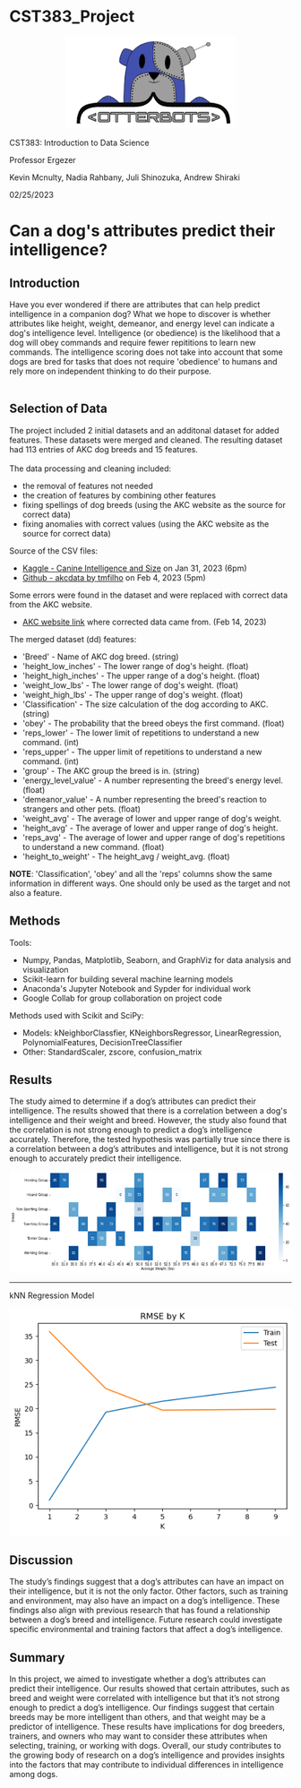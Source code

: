 # CST383_Project
<p align="center">
<img src="/images/otterbots_logo.png" />
<p>



CST383: Introduction to Data Science

Professor Ergezer

Kevin Mcnulty, Nadia Rahbany, Juli Shinozuka, Andrew Shiraki

02/25/2023

# Can a dog's attributes predict their intelligence?
  
## Introduction
Have you ever wondered if there are attributes that can help predict intelligence in a companion dog? What we hope to discover is whether attributes like height, weight, demeanor, and energy level can indicate a dog's intelligence level. Intelligence (or obedience) is the likelihood that a dog will obey commands and require fewer repititions to learn new commands. The intelligence scoring does not take into account that some dogs are bred for tasks that does not require 'obedience' to humans and rely more on independent thinking to do their purpose.<br><br> 

## Selection of Data
  
The project included 2 initial datasets and an additonal dataset for added features.  These datasets were merged and cleaned.  The resulting dataset had 113 entries of AKC dog breeds and 15 features.<br><br>
The data processing and cleaning included:
*   the removal of features not needed
*   the creation of features by combining other features
*   fixing spellings of dog breeds (using the AKC website as the source for correct data)
*   fixing anomalies with correct values (using the AKC website as the source for correct data)

Source of the CSV files:

*   [Kaggle - Canine Intelligence and Size](https://www.kaggle.com/datasets/thedevastator/canine-intelligence-and-size?select=AKC+Breed+Info.csv) on Jan 31, 2023 (6pm)
*   [Github - akcdata by tmfilho](https://github.com/tmfilho/akcdata) on Feb 4, 2023 (5pm)

Some errors were found in the dataset and were replaced with correct data from the AKC website.
*   [AKC website link](https://www.akc.org) where corrected data came from. (Feb 14, 2023)

The merged dataset (dd) features:
*   'Breed' - Name of AKC dog breed. (string)
*   'height_low_inches' - The lower range of dog's height. (float)
*   'height_high_inches' - The upper range of a dog's height. (float)
*   'weight_low_lbs' - The lower range of dog's weight. (float)
*   'weight_high_lbs' - The upper range of dog's weight. (float)
*   'Classification' - The size calculation of the dog according to AKC. (string)
*   'obey' - The probability that the breed obeys the first command. (float)
*   'reps_lower' - The lower limit of repetitions to understand a new command. (int)
*   'reps_upper' - The upper limit of repetitions to understand a new command. (int)
*   'group' - The AKC group the breed is in. (string)
*   'energy_level_value' - A number representing the breed's energy level. (float)
*   'demeanor_value' - A number representing the breed's reaction to strangers and other pets. (float)
*   'weight_avg' - The average of lower and upper range of dog's weight.
*   'height_avg' - The average of lower and upper range of dog's height.
*   'reps_avg' - The average of lower and upper range of dog's repetitions to understand a new command.  (float)
*   'height_to_weight' - The height_avg / weight_avg.  (float)

**NOTE**: 'Classification', 'obey' and all the 'reps' columns show the same information in different ways.  One should only be used as the target and not also a feature.

## Methods

Tools:
*   Numpy, Pandas, Matplotlib, Seaborn, and GraphViz for data analysis and visualization
*   Scikit-learn for building several machine learning models 
*   Anaconda's Jupyter Notebook and Sypder for individual work
*   Google Collab for group collaboration on project code
 
Methods used with Scikit and SciPy:
*   Models: kNeighborClassfier, KNeighborsRegressor, LinearRegression, PolynomialFeatures, DecisionTreeClassifier
*   Other: StandardScaler, zscore, confusion_matrix

## Results
The study aimed to determine if a dog’s attributes can predict their intelligence. The results showed that there is a correlation between a dog's intelligence and their weight and breed. However, the study also found that the correlation is not strong enough to predict a dog’s intelligence accurately. Therefore, the tested hypothesis was partially true since there is a correlation between a dog’s attributes and intelligence, but it is not strong enough to accurately predict their intelligence. 
<p align="left">
<img src="/images/heatmap_weight_breed.png" />
<p>
<hr> 
kNN Regression Model
<p align="left">
<img src="/images/rmse.png" />
<p>

## Discussion

The study’s findings suggest that a dog’s attributes can have an impact on their intelligence, but it is not the only factor. Other factors, such as training and environment, may also have an impact on a dog’s intelligence. These findings also align with previous research that has found a relationship between a dog’s breed and intelligence. Future research could investigate specific environmental and training factors that affect a dog’s intelligence.

## Summary

In this project, we aimed to investigate whether a dog’s attributes can predict their intelligence. Our results showed that certain attributes, such as breed and weight were correlated with intelligence but that it’s not strong enough to predict a dog’s intelligence. Our findings suggest that certain breeds may be more intelligent than others, and that weight may be a predictor of intelligence. These results have implications for dog breeders, trainers, and owners who may want to consider these attributes when selecting, training, or working with dogs. Overall, our study contributes to the growing body of research on a dog’s intelligence and provides insights into the factors that may contribute to individual differences in intelligence among dogs.




